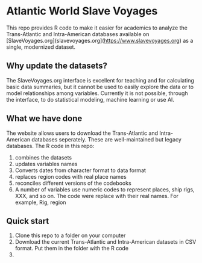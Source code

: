 # Atlantic World Slave Voyages

This repo provides R code to make it easier for academics to analyze the Trans-Atlantic and Intra-American databases available on [SlaveVoyages.org](slavevoyages.org](https://www.slavevoyages.org) as a single, modernized dataset.

## Why update the datasets?

The SlaveVoyages.org interface is excellent for teaching and for calculating basic data summaries, but it cannot be used to easily explore the data or 
to model relationships among variables. Currently it is not possible, through the interface, to do statistical modeling, machine learning or use AI. 




## What we have done

The website allows users to download the Trans-Atlantic and Intra-American databases seperately. These are well-maintained but legacy databases.
The R code in this repo:

1. combines the datasets
2. updates variables names
3. Converts dates from character format to data format
4. replaces region codes with real place names
5. reconciles different versions of the codebooks
6. A number of variables use numeric codes to represent places, ship rigs, XXX, and so on. The code were replace with their real names.
For example, Rig, region

## Quick start

1. Clone this repo to a folder on your computer
2. Download the current Trans-Atlantic and Intra-American datasets in CSV format. Put them in the folder with the R code
3. 
